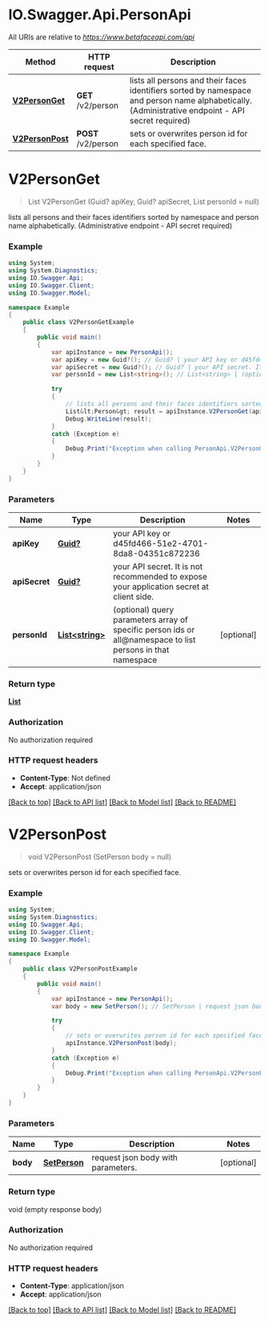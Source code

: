 # IO.Swagger.Api.PersonApi

All URIs are relative to *https://www.betafaceapi.com/api*

Method | HTTP request | Description
------------- | ------------- | -------------
[**V2PersonGet**](PersonApi.md#v2personget) | **GET** /v2/person | lists all persons and their faces identifiers sorted by namespace and person name alphabetically. (Administrative endpoint - API secret required)
[**V2PersonPost**](PersonApi.md#v2personpost) | **POST** /v2/person | sets or overwrites person id for each specified face.


<a name="v2personget"></a>
# **V2PersonGet**
> List<Person> V2PersonGet (Guid? apiKey, Guid? apiSecret, List<string> personId = null)

lists all persons and their faces identifiers sorted by namespace and person name alphabetically. (Administrative endpoint - API secret required)

### Example
```csharp
using System;
using System.Diagnostics;
using IO.Swagger.Api;
using IO.Swagger.Client;
using IO.Swagger.Model;

namespace Example
{
    public class V2PersonGetExample
    {
        public void main()
        {
            var apiInstance = new PersonApi();
            var apiKey = new Guid?(); // Guid? | your API key or d45fd466-51e2-4701-8da8-04351c872236
            var apiSecret = new Guid?(); // Guid? | your API secret. It is not recommended to expose your application secret at client side.
            var personId = new List<string>(); // List<string> | (optional) query parameters array of specific person ids or all@namespace to list persons in that namespace (optional) 

            try
            {
                // lists all persons and their faces identifiers sorted by namespace and person name alphabetically. (Administrative endpoint - API secret required)
                List&lt;Person&gt; result = apiInstance.V2PersonGet(apiKey, apiSecret, personId);
                Debug.WriteLine(result);
            }
            catch (Exception e)
            {
                Debug.Print("Exception when calling PersonApi.V2PersonGet: " + e.Message );
            }
        }
    }
}
```

### Parameters

Name | Type | Description  | Notes
------------- | ------------- | ------------- | -------------
 **apiKey** | [**Guid?**](Guid?.md)| your API key or d45fd466-51e2-4701-8da8-04351c872236 | 
 **apiSecret** | [**Guid?**](Guid?.md)| your API secret. It is not recommended to expose your application secret at client side. | 
 **personId** | [**List&lt;string&gt;**](string.md)| (optional) query parameters array of specific person ids or all@namespace to list persons in that namespace | [optional] 

### Return type

[**List<Person>**](Person.md)

### Authorization

No authorization required

### HTTP request headers

 - **Content-Type**: Not defined
 - **Accept**: application/json

[[Back to top]](#) [[Back to API list]](../README.md#documentation-for-api-endpoints) [[Back to Model list]](../README.md#documentation-for-models) [[Back to README]](../README.md)

<a name="v2personpost"></a>
# **V2PersonPost**
> void V2PersonPost (SetPerson body = null)

sets or overwrites person id for each specified face.

### Example
```csharp
using System;
using System.Diagnostics;
using IO.Swagger.Api;
using IO.Swagger.Client;
using IO.Swagger.Model;

namespace Example
{
    public class V2PersonPostExample
    {
        public void main()
        {
            var apiInstance = new PersonApi();
            var body = new SetPerson(); // SetPerson | request json body with parameters. (optional) 

            try
            {
                // sets or overwrites person id for each specified face.
                apiInstance.V2PersonPost(body);
            }
            catch (Exception e)
            {
                Debug.Print("Exception when calling PersonApi.V2PersonPost: " + e.Message );
            }
        }
    }
}
```

### Parameters

Name | Type | Description  | Notes
------------- | ------------- | ------------- | -------------
 **body** | [**SetPerson**](SetPerson.md)| request json body with parameters. | [optional] 

### Return type

void (empty response body)

### Authorization

No authorization required

### HTTP request headers

 - **Content-Type**: application/json
 - **Accept**: application/json

[[Back to top]](#) [[Back to API list]](../README.md#documentation-for-api-endpoints) [[Back to Model list]](../README.md#documentation-for-models) [[Back to README]](../README.md)

